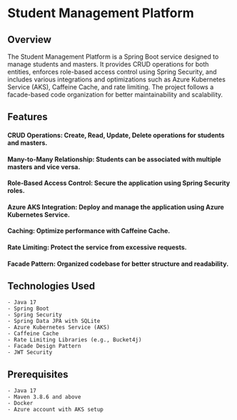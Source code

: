 # Student Management Platform

## Overview
The Student Management Platform is a Spring Boot service designed to manage students and masters. It provides CRUD operations for both entities, enforces role-based access control using Spring Security, and includes various integrations and optimizations such as Azure Kubernetes Service (AKS), Caffeine Cache, and rate limiting. The project follows a facade-based code organization for better maintainability and scalability.

## Features

 #### CRUD Operations: Create, Read, Update, Delete operations for students and masters.
 #### Many-to-Many Relationship: Students can be associated with multiple masters and vice versa.
 #### Role-Based Access Control: Secure the application using Spring Security roles.
 #### Azure AKS Integration: Deploy and manage the application using Azure Kubernetes Service.
 #### Caching: Optimize performance with Caffeine Cache.
 #### Rate Limiting: Protect the service from excessive requests.
 #### Facade Pattern: Organized codebase for better structure and readability.
 

 ## Technologies Used
    - Java 17
    - Spring Boot
    - Spring Security
    - Spring Data JPA with SQLite
    - Azure Kubernetes Service (AKS)
    - Caffeine Cache
    - Rate Limiting Libraries (e.g., Bucket4j)
    - Facade Design Pattern
    - JWT Security


## Prerequisites
    - Java 17
    - Maven 3.8.6 and above
    - Docker
    - Azure account with AKS setup
